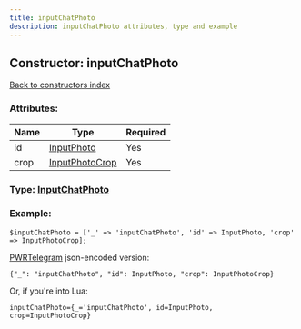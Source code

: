 ```yaml
---
title: inputChatPhoto
description: inputChatPhoto attributes, type and example
---
```

## Constructor: inputChatPhoto  
[Back to constructors index](index.md)



### Attributes:

| Name     |    Type       | Required |
|----------|---------------|----------|
|id|[InputPhoto](../types/InputPhoto.md) | Yes|
|crop|[InputPhotoCrop](../types/InputPhotoCrop.md) | Yes|



### Type: [InputChatPhoto](../types/InputChatPhoto.md)


### Example:

```
$inputChatPhoto = ['_' => 'inputChatPhoto', 'id' => InputPhoto, 'crop' => InputPhotoCrop];
```  

[PWRTelegram](https://pwrtelegram.xyz) json-encoded version:

```
{"_": "inputChatPhoto", "id": InputPhoto, "crop": InputPhotoCrop}
```


Or, if you're into Lua:  


```
inputChatPhoto={_='inputChatPhoto', id=InputPhoto, crop=InputPhotoCrop}

```


